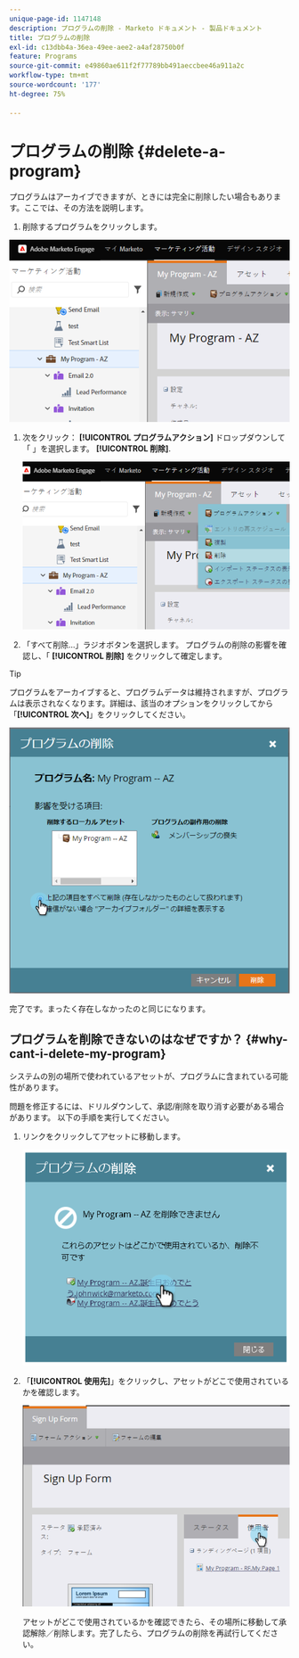 ```yaml
---
unique-page-id: 1147148
description: プログラムの削除 - Marketo ドキュメント - 製品ドキュメント
title: プログラムの削除
exl-id: c13dbb4a-36ea-49ee-aee2-a4af28750b0f
feature: Programs
source-git-commit: e49860ae611f2f77789bb491aeccbee46a911a2c
workflow-type: tm+mt
source-wordcount: '177'
ht-degree: 75%

---
```


# プログラムの削除 {#delete-a-program}

プログラムはアーカイブできますが、ときには完全に削除したい場合もあります。ここでは、その方法を説明します。

1. 削除するプログラムをクリックします。

![](assets/image2014-9-23-15-3a40-3a57.png)

1. 次をクリック： **[!UICONTROL プログラムアクション]** ドロップダウンして「 」を選択します。 **[!UICONTROL 削除]**.

   ![](assets/image2014-9-23-15-3a41-3a11.png)

1. 「すべて削除…」ラジオボタンを選択します。 プログラムの削除の影響を確認し、「 **[!UICONTROL 削除]** をクリックして確定します。

>[!TIP]
>
>プログラムをアーカイブすると、プログラムデータは維持されますが、プログラムは表示されなくなります。詳細は、該当のオプションをクリックしてから「**[!UICONTROL 次へ]**」をクリックしてください。

![](assets/2017-05-05-15-04-15.png)

完了です。まったく存在しなかったのと同じになります。

## プログラムを削除できないのはなぜですか？ {#why-cant-i-delete-my-program}

システムの別の場所で使われているアセットが、プログラムに含まれている可能性があります。

問題を修正するには、ドリルダウンして、承認/削除を取り消す必要がある場合があります。 以下の手順を実行してください。

1. リンクをクリックしてアセットに移動します。

   ![](assets/image2014-9-23-15-3a42-3a10.png)

1. 「**[!UICONTROL 使用先]**」をクリックし、アセットがどこで使用されているかを確認します。

   ![](assets/image2014-9-23-15-3a42-3a57.png)

   アセットがどこで使用されているかを確認できたら、その場所に移動して承認解除／削除します。完了したら、プログラムの削除を再試行してください。
